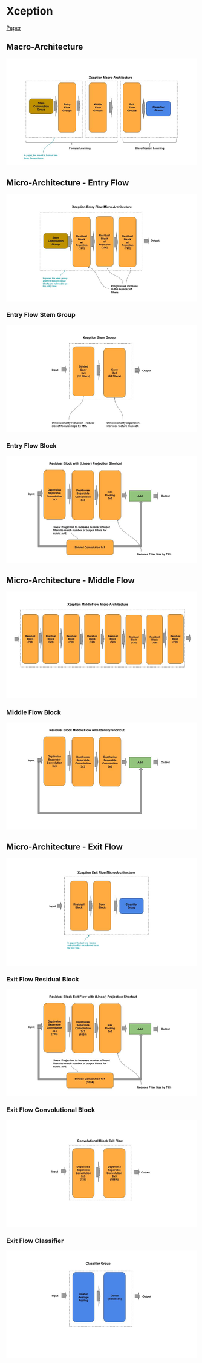 
# Xception

[Paper](https://arxiv.org/pdf/1610.02357.pdf)

## Macro-Architecture

<img src='macro.jpg'>

## Micro-Architecture - Entry Flow

<img src='micro-entry.jpg'>

### Entry Flow Stem Group

<img src="stem.jpg">

### Entry Flow Block

<img src="block-projection.jpg">

## Micro-Architecture - Middle Flow

<img src="micro-middle.jpg">

### Middle Flow Block

<img src="block-middle.jpg">

## Micro-Architecture - Exit Flow

<img src="micro-exit.jpg">

### Exit Flow Residual Block

<img src="block-exit-residual.jpg">

### Exit Flow Convolutional Block

<img src="block-exit-conv.jpg">

### Exit Flow Classifier

<img src="classifier.jpg">
